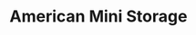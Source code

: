 ---
title: "American Mini Storage"
url: /shelby-township/american-mini-storage/
shop: storage rental
---